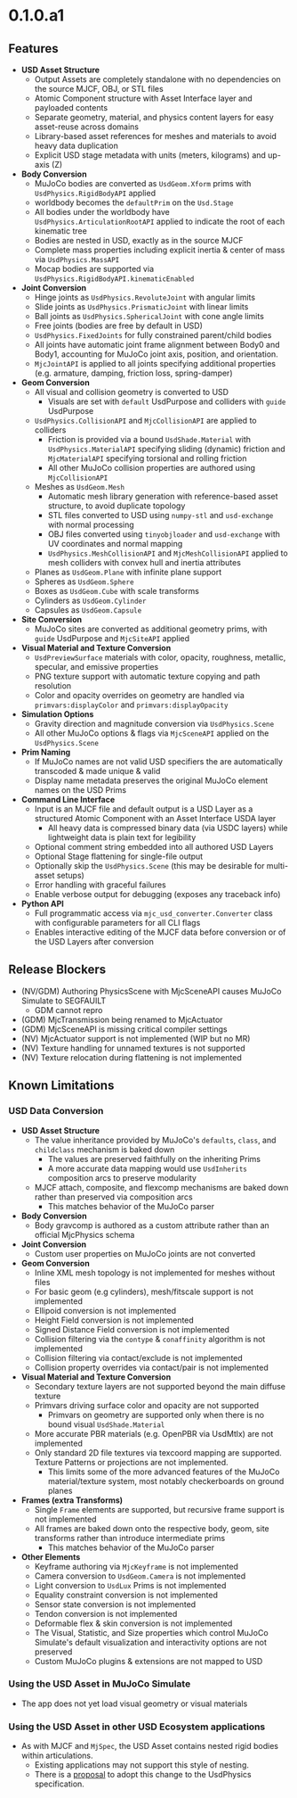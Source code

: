 # 0.1.0.a1

## Features

- **USD Asset Structure**
  - Output Assets are completely standalone with no dependencies on the source MJCF, OBJ, or STL files
  - Atomic Component structure with Asset Interface layer and payloaded contents
  - Separate geometry, material, and physics content layers for easy asset-reuse across domains
  - Library-based asset references for meshes and materials to avoid heavy data duplication
  - Explicit USD stage metadata with units (meters, kilograms) and up-axis (Z)
- **Body Conversion**
  - MuJoCo bodies are converted as `UsdGeom.Xform` prims with `UsdPhysics.RigidBodyAPI` applied
  - worldbody becomes the `defaultPrim` on the `Usd.Stage`
  - All bodies under the worldbody have `UsdPhysics.ArticulationRootAPI` applied to indicate the root of each kinematic tree
  - Bodies are nested in USD, exactly as in the source MJCF
  - Complete mass properties including explicit inertia & center of mass via `UsdPhysics.MassAPI`
  - Mocap bodies are supported via `UsdPhysics.RigidBodyAPI.kinematicEnabled`
- **Joint Conversion**
  - Hinge joints as `UsdPhysics.RevoluteJoint` with angular limits
  - Slide joints as `UsdPhysics.PrismaticJoint` with linear limits
  - Ball joints as `UsdPhysics.SphericalJoint` with cone angle limits
  - Free joints (bodies are free by default in USD)
  - `UsdPhysics.FixedJoints` for fully constrained parent/child bodies
  - All joints have automatic joint frame alignment between Body0 and Body1, accounting for MuJoCo joint axis, position, and orientation.
  - `MjcJointAPI` is applied to all joints specifying additional properties (e.g. armature, damping, friction loss, spring-damper)
- **Geom Conversion**
  - All visual and collision geometry is converted to USD
    - Visuals are set with `default` UsdPurpose and colliders with `guide` UsdPurpose
  - `UsdPhysics.CollisionAPI` and `MjcCollisionAPI` are applied to colliders
      - Friction is provided via a bound `UsdShade.Material` with `UsdPhysics.MaterialAPI` specifying sliding (dynamic) friction
        and `MjcMaterialAPI` specifying torsional and rolling friction
      - All other MuJoCo collision properties are authored using `MjcCollisionAPI`
  - Meshes as `UsdGeom.Mesh`
    - Automatic mesh library generation with reference-based asset structure, to avoid duplicate topology
    - STL files converted to USD using `numpy-stl` and `usd-exchange` with normal processing
    - OBJ files converted using `tinyobjloader` and `usd-exchange` with UV coordinates and normal mapping
    - `UsdPhysics.MeshCollisionAPI` and `MjcMeshCollisionAPI` applied to mesh colliders with convex hull and inertia attributes
  - Planes as `UsdGeom.Plane` with infinite plane support
  - Spheres as `UsdGeom.Sphere`
  - Boxes as `UsdGeom.Cube` with scale transforms
  - Cylinders as `UsdGeom.Cylinder`
  - Capsules as `UsdGeom.Capsule`
- **Site Conversion**
  - MuJoCo sites are converted as additional geometry prims, with `guide` UsdPurpose and `MjcSiteAPI` applied
- **Visual Material and Texture Conversion**
  - `UsdPreviewSurface` materials with color, opacity, roughness, metallic, specular, and emissive properties
  - PNG texture support with automatic texture copying and path resolution
  - Color and opacity overrides on geometry are handled via `primvars:displayColor` and `primvars:displayOpacity`
- **Simulation Options**
  - Gravity direction and magnitude conversion via `UsdPhysics.Scene`
  - All other MuJoCo options & flags via `MjcSceneAPI` applied on the `UsdPhysics.Scene`
- **Prim Naming**
  - If MuJoCo names are not valid USD specifiers the are automatically transcoded & made unique & valid
  - Display name metadata preserves the original MuJoCo element names on the USD Prims
- **Command Line Interface**
  - Input is an MJCF file and default output is a USD Layer as a structured Atomic Component with an Asset Interface USDA layer
    - All heavy data is compressed binary data (via USDC layers) while lightweight data is plain text for legibility
  - Optional comment string embedded into all authored USD Layers
  - Optional Stage flattening for single-file output
  - Optionally skip the `UsdPhysics.Scene` (this may be desirable for multi-asset setups)
  - Error handling with graceful failures
  - Enable verbose output for debugging (exposes any traceback info)
- **Python API**
  - Full programmatic access via `mjc_usd_converter.Converter` class with configurable parameters for all CLI flags
  - Enables interactive editing of the MJCF data before conversion or of the USD Layers after conversion

## Release Blockers

- (NV/GDM) Authoring PhysicsScene with MjcSceneAPI causes MuJoCo Simulate to SEGFAUILT
  - GDM cannot repro
- (GDM) MjcTransmission being renamed to MjcActuator
- (GDM) MjcSceneAPI is missing critical compiler settings
- (NV) MjcActuator support is not implemented (WIP but no MR)
- (NV) Texture handling for unnamed textures is not supported
- (NV) Texture relocation during flattening is not implemented

## Known Limitations

### USD Data Conversion

- **USD Asset Structure**
  - The value inheritance provided by MuJoCo's `defaults`, `class`, and `childclass` mechanism is baked down
    - The values are preserved faithfully on the inheriting Prims
    - A more accurate data mapping would use `UsdInherits` composition arcs to preserve modularity
  - MJCF attach, composite, and flexcomp mechanisms are baked down rather than preserved via composition arcs
    - This matches behavior of the MuJoCo parser
- **Body Conversion**
  - Body gravcomp is authored as a custom attribute rather than an official MjcPhysics schema
- **Joint Conversion**
  - Custom user properties on MuJoCo joints are not converted
- **Geom Conversion**
  - Inline XML mesh topology is not implemented for meshes without files
  - For basic geom (e.g cylinders), mesh/fitscale support is not implemented
  - Ellipoid conversion is not implemented
  - Height Field conversion is not implemented
  - Signed Distance Field conversion is not implemented
  - Collision filtering via the `contype` & `conaffinity` algorithm is not implemented
  - Collision filtering via contact/exclude is not implemented
  - Collision property overrides via contact/pair is not implemented
- **Visual Material and Texture Conversion**
  - Secondary texture layers are not supported beyond the main diffuse texture
  - Primvars driving surface color and opacity are not supported
    - Primvars on geometry are supported only when there is no bound visual `UsdShade.Material`
  - More accurate PBR materials (e.g. OpenPBR via UsdMtlx) are not implemented
  - Only standard 2D file textures via texcoord mapping are supported. Texture Patterns or projections are not implemented.
    - This limits some of the more advanced features of the MuJoCo material/texture system, most notably checkerboards on ground planes
- **Frames (extra Transforms)**
  - Single `Frame` elements are supported, but recursive frame support is not implemented
  - All frames are baked down onto the respective body, geom, site transforms rather than introduce intermediate prims
    - This matches behavior of the MuJoCo parser
- **Other Elements**
  - Keyframe authoring via `MjcKeyframe` is not implemented
  - Camera conversion to `UsdGeom.Camera` is not implemented
  - Light conversion to `UsdLux` Prims is not implemented
  - Equality constraint conversion is not implemented
  - Sensor state conversion is not implemented
  - Tendon conversion is not implemented
  - Deformable flex & skin conversion is not implemented
  - The Visual, Statistic, and Size properties which control MuJoCo Simulate's default visualization and interactivity options are not preserved
  - Custom MuJoCo plugins & extensions are not mapped to USD

### Using the USD Asset in MuJoCo Simulate

- The app does not yet load visual geometry or visual materials

### Using the USD Asset in other USD Ecosystem applications

- As with MJCF and `MjSpec`, the USD Asset contains nested rigid bodies within articulations.
  - Existing applications may not support this style of nesting.
  - There is a [proposal](https://github.com/PixarAnimationStudios/OpenUSD-proposals/pull/82) to adopt this change to the UsdPhysics specification.
